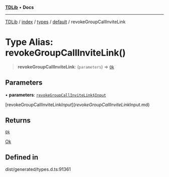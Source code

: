 [**TDLib**](../../../../../../README.md) • **Docs**

***

[TDLib](../../../../../../modules.md) / [index](../../../../../README.md) / [types](../../../README.md) / [default](../README.md) / revokeGroupCallInviteLink

# Type Alias: revokeGroupCallInviteLink()

> **revokeGroupCallInviteLink**: (`parameters`) => [`Ok`](Ok.md)

## Parameters

• **parameters**: [`revokeGroupCallInviteLink$Input`](revokeGroupCallInviteLink$Input.md)

[revokeGroupCallInviteLink$Input](revokeGroupCallInviteLink$Input.md)

## Returns

[`Ok`](Ok.md)

[Ok](Ok.md)

## Defined in

dist/generated/types.d.ts:91361
